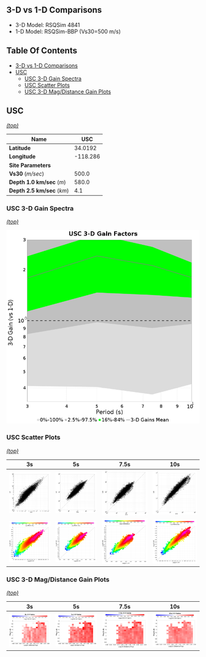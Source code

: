 ## 3-D vs 1-D Comparisons

* 3-D Model: RSQSim 4841
* 1-D Model: RSQSim-BBP (Vs30=500 m/s)

## Table Of Contents
* [3-D vs 1-D Comparisons](#3-d-vs-1-d-comparisons)
* [USC](#usc)
  * [USC 3-D Gain Spectra](#usc-3-d-gain-spectra)
  * [USC Scatter Plots](#usc-scatter-plots)
  * [USC 3-D Mag/Distance Gain Plots](#usc-3-d-magdistance-gain-plots)
## USC
*[(top)](#table-of-contents)*

| **Name** | USC |
|-----|-----|
| **Latitude** | 34.0192 |
| **Longitude** | -118.286 |
| **Site Parameters** |  |
| **Vs30** (*m/sec*) | 500.0 |
| **Depth 1.0 km/sec** (*m*) | 580.0 |
| **Depth 2.5 km/sec** (*km*) | 4.1 |

### USC 3-D Gain Spectra
*[(top)](#table-of-contents)*

![Gain Spectra](resources/USC_amp_spectra.png)
### USC Scatter Plots
*[(top)](#table-of-contents)*

| **3s** | **5s** | **7.5s** | **10s** |
|-----|-----|-----|-----|
| ![plot](resources/USC_scatter_3.png) | ![plot](resources/USC_scatter_5.png) | ![plot](resources/USC_scatter_7.5.png) | ![plot](resources/USC_scatter_10.png) |
| ![plot](resources/USC_scatter_3s_hist2D.png) | ![plot](resources/USC_scatter_5s_hist2D.png) | ![plot](resources/USC_scatter_7.5s_hist2D.png) | ![plot](resources/USC_scatter_10s_hist2D.png) |

### USC 3-D Mag/Distance Gain Plots
*[(top)](#table-of-contents)*

| **3s** | **5s** | **7.5s** | **10s** |
|-----|-----|-----|-----|
| ![Mag Dist XYZ](resources/USC_mag_dist_gains_3s.png) | ![Mag Dist XYZ](resources/USC_mag_dist_gains_5s.png) | ![Mag Dist XYZ](resources/USC_mag_dist_gains_7.5s.png) | ![Mag Dist XYZ](resources/USC_mag_dist_gains_10s.png) |

